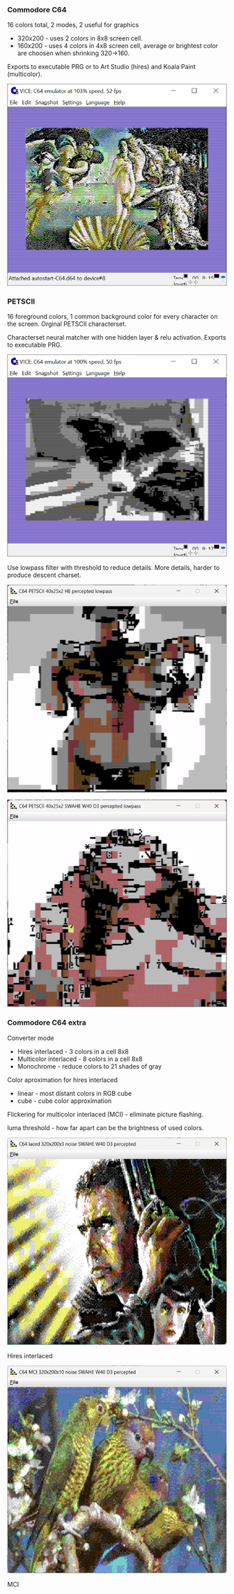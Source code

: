 ### Commodore C64

16 colors total, 2 modes, 2 useful for graphics

* 320x200 - uses 2 colors in 8x8 screen cell.
* 160x200 - uses 4 colors in 4x8 screen cell, average or brightest color are choosen when shrinking 320->160.

Exports to executable PRG or to Art Studio (hires) and Koala Paint (multicolor).

![Hires](venusC64.png)

### PETSCII

16 foreground colors, 1 common background color for every character on the screen. Orginal PETSCII characterset.

Characterset neural matcher with one hidden layer & relu activation. Exports to executable PRG.

![Petscii](petscii.png)

Use lowpass filter with threshold to reduce details. More details, harder to produce descent charset.

![Petscii](petscii1.png)

![Petscii](petscii2.png)

### Commodore C64 extra

Converter mode

* Hires interlaced - 3 colors in a cell 8x8
* Multicolor interlaced - 8 colors in a cell 8x8
* Monochrome - reduce colors to 21 shades of gray

Color aproximation for hires interlaced

* linear - most distant colors in RGB cube
* cube - cube color approximation

Flickering for multicolor interlaced (MCI) - eliminate picture flashing.

luma threshold - how far apart can be the brightness of used colors.

![C64Extra](C64Extra.png)

Hires interlaced

![C64ExtraMCI](C64ExtraMCI.png)

MCI 
